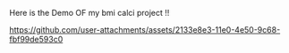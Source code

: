 Here is the Demo OF my bmi calci project !!

https://github.com/user-attachments/assets/2133e8e3-11e0-4e50-9c68-fbf99de593c0

